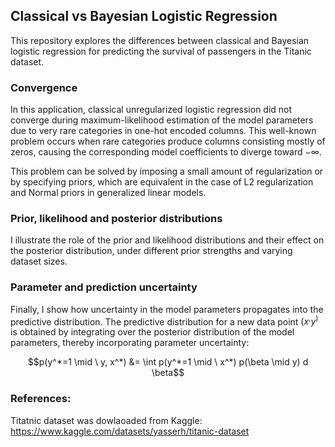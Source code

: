 ## Classical vs Bayesian Logistic Regression

This repository explores the differences between classical and Bayesian logistic regression for predicting the survival of passengers in the Titanic dataset.

### Convergence
In this application, classical unregularized logistic regression did not converge during maximum-likelihood estimation of the model parameters due to very rare categories in one-hot encoded columns. This well-known problem occurs when rare categories produce columns consisting mostly of zeros, causing the corresponding model coefficients to diverge toward −∞.

This problem can be solved by imposing a small amount of regularization or by specifying priors, which are equivalent in the case of L2 regularization and Normal priors in generalized linear models.

### Prior, likelihood and posterior distributions
I illustrate the role of the prior and likelihood distributions and their effect on the posterior distribution, under different prior strengths and varying dataset sizes.

### Parameter and prediction uncertainty
Finally, I show how uncertainty in the model parameters propagates into the predictive distribution. The predictive distribution for a new data point $(x^, y^)$ is obtained by integrating over the posterior distribution of the model parameters, thereby incorporating parameter uncertainty:

$$p(y^*=1 \mid \ y, x^*) &= \int p(y^*=1 \mid \ x^*) p(\beta \mid y) d \beta$$

### References:
Titatnic dataset was dowlaoaded from Kaggle: https://www.kaggle.com/datasets/yasserh/titanic-dataset
